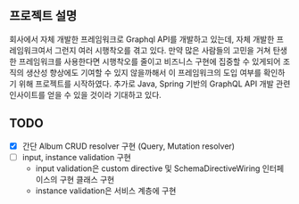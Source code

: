 ## 프로젝트 설명
회사에서 자체 개발한 프레임워크로 Graphql API를 개발하고 있는데, 자체 개발한 프레임워크여서 그런지 여러 시행착오를 겪고 있다.
만약 많은 사람들의 고민을 거쳐 탄생한 프레임워크를 사용한다면 시행착오를 줄이고 비즈니스 구현에 집중할 수 있게되어 조직의 생산성 향상에도 기여할 수 있지 않을까해서 이 프레임워크의 도입 여부를 확인하기 위해 프로젝트를 시작하였다.
추가로 Java, Spring 기반의 GraphQL API 개발 관련 인사이트를 얻을 수 있을 것이라 기대하고 있다.

## TODO
- [x] 간단 Album CRUD resolver 구현 (Query, Mutation resolver)
- [ ] input, instance validation 구현
  - input validation은 custom directive 및 SchemaDirectiveWiring 인터페이스의 구현 클래스 구현
  - instance validation은 서비스 계층에 구현